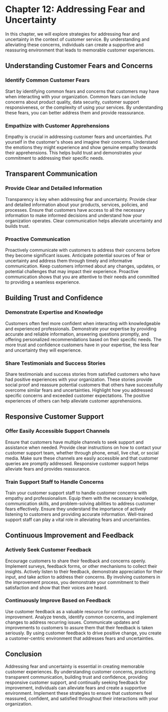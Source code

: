 Chapter 12: Addressing Fear and Uncertainty
===========================================

In this chapter, we will explore strategies for addressing fear and uncertainty in the context of customer service. By understanding and alleviating these concerns, individuals can create a supportive and reassuring environment that leads to memorable customer experiences.

Understanding Customer Fears and Concerns
-----------------------------------------

### Identify Common Customer Fears

Start by identifying common fears and concerns that customers may have when interacting with your organization. Common fears can include concerns about product quality, data security, customer support responsiveness, or the complexity of using your services. By understanding these fears, you can better address them and provide reassurance.

### Empathize with Customer Apprehensions

Empathy is crucial in addressing customer fears and uncertainties. Put yourself in the customer's shoes and imagine their concerns. Understand the emotions they might experience and show genuine empathy towards their apprehensions. This helps build trust and demonstrates your commitment to addressing their specific needs.

Transparent Communication
-------------------------

### Provide Clear and Detailed Information

Transparency is key when addressing fear and uncertainty. Provide clear and detailed information about your products, services, policies, and processes. Ensure that customers have access to all the necessary information to make informed decisions and understand how your organization operates. Clear communication helps alleviate uncertainty and builds trust.

### Proactive Communication

Proactively communicate with customers to address their concerns before they become significant issues. Anticipate potential sources of fear or uncertainty and address them through timely and informative communication. Keep customers informed about any changes, updates, or potential challenges that may impact their experience. Proactive communication shows that you are attentive to their needs and committed to providing a seamless experience.

Building Trust and Confidence
-----------------------------

### Demonstrate Expertise and Knowledge

Customers often feel more confident when interacting with knowledgeable and experienced professionals. Demonstrate your expertise by providing accurate and reliable information, answering questions promptly, and offering personalized recommendations based on their specific needs. The more trust and confidence customers have in your expertise, the less fear and uncertainty they will experience.

### Share Testimonials and Success Stories

Share testimonials and success stories from satisfied customers who have had positive experiences with your organization. These stories provide social proof and reassure potential customers that others have successfully overcome similar fears and uncertainties. Highlight how you addressed specific concerns and exceeded customer expectations. The positive experiences of others can help alleviate customer apprehensions.

Responsive Customer Support
---------------------------

### Offer Easily Accessible Support Channels

Ensure that customers have multiple channels to seek support and assistance when needed. Provide clear instructions on how to contact your customer support team, whether through phone, email, live chat, or social media. Make sure these channels are easily accessible and that customer queries are promptly addressed. Responsive customer support helps alleviate fears and provides reassurance.

### Train Support Staff to Handle Concerns

Train your customer support staff to handle customer concerns with empathy and professionalism. Equip them with the necessary knowledge, communication skills, and problem-solving abilities to address customer fears effectively. Ensure they understand the importance of actively listening to customers and providing accurate information. Well-trained support staff can play a vital role in alleviating fears and uncertainties.

Continuous Improvement and Feedback
-----------------------------------

### Actively Seek Customer Feedback

Encourage customers to share their feedback and concerns openly. Implement surveys, feedback forms, or other mechanisms to collect their insights. Actively listen to their feedback, demonstrate appreciation for their input, and take action to address their concerns. By involving customers in the improvement process, you demonstrate your commitment to their satisfaction and show that their voices are heard.

### Continuously Improve Based on Feedback

Use customer feedback as a valuable resource for continuous improvement. Analyze trends, identify common concerns, and implement changes to address recurring issues. Communicate updates and improvements to customers to assure them that their feedback is taken seriously. By using customer feedback to drive positive change, you create a customer-centric environment that addresses fears and uncertainties.

Conclusion
----------

Addressing fear and uncertainty is essential in creating memorable customer experiences. By understanding customer concerns, practicing transparent communication, building trust and confidence, providing responsive customer support, and continually seeking feedback for improvement, individuals can alleviate fears and create a supportive environment. Implement these strategies to ensure that customers feel reassured, confident, and satisfied throughout their interactions with your organization.
